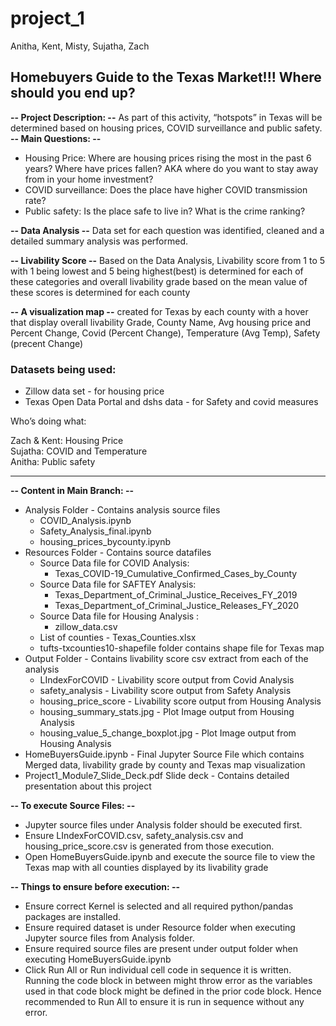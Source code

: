 # project_1
Anitha, Kent, Misty, Sujatha, Zach

## Homebuyers Guide to the Texas Market!!! Where should you end up? <br>

**-- Project Description: --** As part of this activity, “hotspots” in Texas will be determined based on housing prices, COVID surveillance and public safety.
**-- Main Questions: --**
* Housing Price: Where are housing prices rising the most in the past 6 years? Where have prices fallen? AKA where do you want to stay away from in your home investment? 
* COVID surveillance: Does the place have higher COVID transmission rate?
* Public safety: Is the place safe to live in? What is the crime ranking?

**-- Data Analysis --** Data set for each question was identified, cleaned and a detailed summary analysis was performed. 

**-- Livability Score --** Based on the Data Analysis, Livability score from 1 to 5 with 1 being lowest and 5 being highest(best) is determined for each of these categories and overall livability grade based on the mean value of these scores is determined for each county

**-- A visualization map --** created for Texas by each county with a hover that display overall livability Grade, County Name, Avg housing price and Percent Change, Covid (Percent Change), Temperature (Avg Temp), Safety (precent Change)

### Datasets being used:
  * Zillow data set - for housing price
  * Texas Open Data Portal and dshs data - for Safety and covid measures

Who’s doing what:<br>

Zach & Kent: Housing Price<br>
Sujatha: COVID and Temperature <br>
Anitha: Public safety<br>

---

**-- Content in Main Branch: --**
* Analysis Folder - Contains analysis source files <br>
    - COVID_Analysis.ipynb <br>
    - Safety_Analysis_final.ipynb<br>
    - housing_prices_bycounty.ipynb <br>
* Resources Folder - Contains source datafiles<br>
  * Source Data file for COVID Analysis: <br>
    - Texas_COVID-19_Cumulative_Confirmed_Cases_by_County<br>
  * Source Data file for SAFTEY Analysis: <br>
    - Texas_Department_of_Criminal_Justice_Receives_FY_2019 <br>
    - Texas_Department_of_Criminal_Justice_Releases_FY_2020<br>
  * Source Data file for Housing Analysis :<br>
    - zillow_data.csv <br>
  * List of counties - Texas_Counties.xlsx
  * tufts-txcounties10-shapefile folder contains shape file for Texas map
* Output Folder - Contains livability score csv extract from each of the analysis
  * LIndexForCOVID - Livability score output from Covid Analysis
  * safety_analysis - Livability score output from Safety Analysis
  * housing_price_score - Livability score output from Housing Analysis
  * housing_summary_stats.jpg - Plot Image output from Housing Analysis
  * housing_value_5_change_boxplot.jpg - Plot Image output from Housing Analysis
* HomeBuyersGuide.ipynb - Final Jupyter Source File which contains Merged data, livability grade by county and Texas map visualization
* Project1_Module7_Slide_Deck.pdf Slide deck - Contains detailed presentation about this project

**-- To execute Source Files: --**
* Jupyter source files under Analysis folder should be executed first. 
* Ensure LIndexForCOVID.csv, safety_analysis.csv and housing_price_score.csv is generated from those execution.
* Open HomeBuyersGuide.ipynb and execute the source file to view the Texas map with all counties displayed by its livability grade

**-- Things to ensure before execution: --**
* Ensure correct Kernel is selected and all required python/pandas packages are installed.
* Ensure required dataset is under Resource folder when executing Jupyter source files from Analysis folder.
* Ensure required source files are present under output folder when executing HomeBuyersGuide.ipynb  
* Click Run All or Run individual cell code in sequence it is written. Running the code block in between might throw error as the variables used in that code block might be defined in the prior code block. Hence recommended to Run All to ensure it is run in sequence without any error.